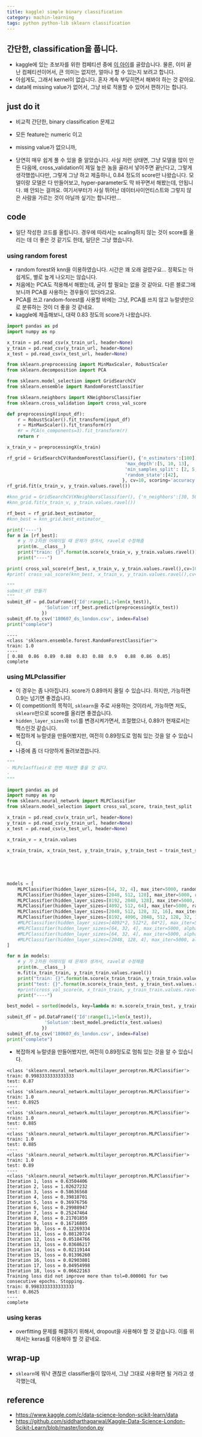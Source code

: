 ```yaml
---
title: kaggle) simple binary classification 
category: machin-learning
tags: python python-lib sklearn classification 
---
```


## 간단한, classification을 풉니다. 

- kaggle에 있는 초보자를 위한 컴페티션 중에 [이 아이](https://www.kaggle.com/c/data-science-london-scikit-learn)를 골랐습니다. 물론, 이미 끝난 컴페티션이어서, 큰 의미는 없지만, 얼마나 할 수 있는지 보려고 합니다. 
- 아쉽게도, 그래서 kernel이 없습니다. 혼자 계속 부딪히면서 해봐야 하는 것 같아요. 
- data에 missing value가 없어서, 그냥 바로 적용할 수 있어서 편하기는 합니다. 

## just do it 

- 비교적 간단한, binary classification 문제고
- 모든 feature는 numeric 이고 
- missing value가 없으니까, 

- 당연히 매우 쉽게 풀 수 있을 줄 알았습니다. 사실 저런 상태면, 그냥 모델을 많이 만든 다음에, cross_validation이 제일 높은 놈을 골라서 넣어주면 끝난다고, 그렇게 생각했씁니다만, 그렇게 그냥 하고 제출하니, 0.84 정도의 score만 나왔습니다. 모델이랑 모델은 다 만들어보고, hyper-parameter도 막 바꾸면서 해봤는데, 안됩니다. 왜 안되는 걸까요. 여기서부터가 사실 뛰어난 데이터사이언티스트와 그렇지 않은 사람을 가르는 것이 아닐까 싶기는 합니다만...

## code 

- 일단 작성한 코드를 올립니다. 경우에 따라서는 scaling하지 않는 것이 score를 올리는 데 더 좋은 것 같기도 한데, 일단은 그냥 했습니다. 

### using random forest

- random forest와 knn을 이용하였습니다. 시간은 꽤 오래 걸렸구요... 정확도는 아쉽게도, 별로 높게 나오지는 않습니다. 
- 처음에는 PCA도 적용해서 해봤는데, 굳이 할 필요는 없을 것 같아요. 다른 블로그에 보니까 PCA를 사용하는 경우들이 있더라고요. 
- PCA를 쓰고 random-forest를 사용할 바에는 그냥, PCA를 쓰지 않고 뉴럴넷만으로 분류하는 것이 더 좋을 것 같네요. 
- kaggle에 제출해보니, 대략 0.83 정도의 score가 나왔습니다. 

```python
import pandas as pd
import numpy as np 

x_train = pd.read_csv(x_train_url, header=None)
y_train = pd.read_csv(y_train_url, header=None)
x_test = pd.read_csv(x_test_url, header=None)

from sklearn.preprocessing import MinMaxScaler, RobustScaler
from sklearn.decomposition import PCA

from sklearn.model_selection import GridSearchCV
from sklearn.ensemble import RandomForestClassifier

from sklearn.neighbors import KNeighborsClassifier
from sklearn.cross_validation import cross_val_score

def preprocessingX(input_df):
    r = RobustScaler().fit_transform(input_df)
    r = MinMaxScaler().fit_transform(r)
    #r = PCA(n_components=3).fit_transform(r)
    return r

x_train_v = preprocessingX(x_train)

rf_grid = GridSearchCV(RandomForestClassifier(), {'n_estimators':[100], 
                                            'max_depth':[5, 10, 13], 
                                            'min_samples_split': [2, 5, 10], 
                                            'random_state':[42],
                                           }, cv=10, scoring='accuracy')
rf_grid.fit(x_train_v, y_train.values.ravel())

#knn_grid = GridSearchCV(KNeighborsClassifier(), {'n_neighbors':[30, 50]}, cv=10, scoring='accuracy')
#knn_grid.fit(x_train_v, y_train.values.ravel())

rf_best = rf_grid.best_estimator_
#knn_best = knn_grid.best_estimator_

print('----')
for m in [rf_best]:
    # y 가 2차원 어레이일 때 문제가 생겨서, ravel로 수정해줌
    print(m.__class__)
    print("train: {}".format(m.score(x_train_v, y_train.values.ravel())))
    print("----")

print( cross_val_score(rf_best, x_train_v, y_train.values.ravel(),cv=10,scoring='accuracy') )
#print( cross_val_score(knn_best, x_train_v, y_train.values.ravel(),cv=10,scoring='accuracy') )

"""
submit_df 만들기
"""
submit_df = pd.DataFrame({'Id':range(1,1+len(x_test)), 
              'Solution':rf_best.predict(preprocessingX(x_test))
             })
submit_df.to_csv('180607_ds_london.csv', index=False)    
print("complete")
```

```
----
<class 'sklearn.ensemble.forest.RandomForestClassifier'>
train: 1.0
----
[ 0.88  0.86  0.89  0.88  0.83  0.88  0.9   0.88  0.86  0.85]
complete
```

### using MLPclassifier 

- 이 경우는 좀 나아집니다. score가 0.89까지 올릴 수 있습니다. 하지만, 가능하면 0.9는 넘기면 좋겠습니다. 
- 이 competition의 목적이, `sklearn`을 주로 사용하는 것이라서, 가능하면 저도, `sklearn`만으로 score를 올리면 좋겠습니다.
- `hidden_layer_sizes`와 `tol`를 변경시켜가면서, 조절했으나, 0.89가 현재로서는 맥스인것 같습니다. 
- 복잡하게 뉴럴넷을 만들어봤지만, 여전히 0.89정도로 멈춰 있는 것을 알 수 있습니다. 
- 나중에 좀 더 다양하게 돌려보겠씁니다. 

```python
"""
- MLPclasffieir로 한번 해보면 좋을 것 같다. 
- 
"""

import pandas as pd
import numpy as np 
from sklearn.neural_network import MLPClassifier
from sklearn.model_selection import cross_val_score, train_test_split

x_train = pd.read_csv(x_train_url, header=None)
y_train = pd.read_csv(y_train_url, header=None)
x_test = pd.read_csv(x_test_url, header=None)

x_train_v = x_train.values

x_train_train, x_train_test, y_train_train, y_train_test = train_test_split(x_train_v, y_train, 
                                                                            train_size=0.6, 
                                                                            test_size=0.4, 
                                                                            random_state=42
                                                                           )

models = [
    MLPClassifier(hidden_layer_sizes=[64, 32, 4], max_iter=5000, random_state=42), 
    MLPClassifier(hidden_layer_sizes=[2048, 512, 128], max_iter=5000, random_state=42), 
    MLPClassifier(hidden_layer_sizes=[8192, 2048, 128], max_iter=5000, random_state=42), 
    MLPClassifier(hidden_layer_sizes=[4092, 512, 64], max_iter=5000, random_state=42, verbose=False), 
    MLPClassifier(hidden_layer_sizes=[2048, 512, 128, 32, 16], max_iter=5000, random_state=42, verbose=False, tol=0.000001), 
    MLPClassifier(hidden_layer_sizes=[8192, 4096, 2048, 512, 128, 32, 16], max_iter=5000, random_state=42, verbose=True, tol=0.000001), 
    #MLPClassifier(hidden_layer_sizes=[4092*2, 512*2, 64*2], max_iter=5000, random_state=42, verbose=True), 
    #MLPClassifier(hidden_layer_sizes=[64, 32, 4], max_iter=5000, alpha=0.05), 
    #MLPClassifier(hidden_layer_sizes=[64, 32, 4], max_iter=5000, alpha=0.5), 
    #MLPClassifier(hidden_layer_sizes=[2048, 128, 4], max_iter=5000, alpha=0.05),
]

for m in models:
    # y 가 2차원 어레이일 때 문제가 생겨서, ravel로 수정해줌
    print(m.__class__)
    m.fit(x_train_train, y_train_train.values.ravel())
    print("train: {}".format(m.score(x_train_train, y_train_train.values.ravel())))
    print("test: {}".format(m.score(x_train_test, y_train_test.values.ravel())))
    #print(cross_val_score(m, x_train_train, y_train_train.values.ravel(),cv=10,scoring='accuracy'))
    print("----")

best_model = sorted(models, key=lambda m: m.score(x_train_test, y_train_test.values.ravel()), reverse=True)[0]

submit_df = pd.DataFrame({'Id':range(1,1+len(x_test)), 
              'Solution':best_model.predict(x_test.values)
             })
submit_df.to_csv('180607_ds_london.csv', index=False)    
print("complete")
```

- 복잡하게 뉴럴넷을 만들어봤지만, 여전히 0.89정도로 멈춰 있는 것을 알 수 있습니다. 

```
<class 'sklearn.neural_network.multilayer_perceptron.MLPClassifier'>
train: 0.9983333333333333
test: 0.87
----
<class 'sklearn.neural_network.multilayer_perceptron.MLPClassifier'>
train: 1.0
test: 0.8925
----
<class 'sklearn.neural_network.multilayer_perceptron.MLPClassifier'>
train: 1.0
test: 0.885
----
<class 'sklearn.neural_network.multilayer_perceptron.MLPClassifier'>
train: 1.0
test: 0.885
----
<class 'sklearn.neural_network.multilayer_perceptron.MLPClassifier'>
train: 1.0
test: 0.89
----
<class 'sklearn.neural_network.multilayer_perceptron.MLPClassifier'>
Iteration 1, loss = 0.63504406
Iteration 2, loss = 1.02627232
Iteration 3, loss = 0.58636568
Iteration 4, loss = 0.39818701
Iteration 5, loss = 0.36976756
Iteration 6, loss = 0.29988947
Iteration 7, loss = 0.25247464
Iteration 8, loss = 0.21701859
Iteration 9, loss = 0.16716805
Iteration 10, loss = 0.12269334
Iteration 11, loss = 0.08120724
Iteration 12, loss = 0.05184766
Iteration 13, loss = 0.03686217
Iteration 14, loss = 0.02119144
Iteration 15, loss = 0.01396260
Iteration 16, loss = 0.02903801
Iteration 17, loss = 0.04954998
Iteration 18, loss = 0.06622163
Training loss did not improve more than tol=0.000001 for two consecutive epochs. Stopping.
train: 0.9983333333333333
test: 0.8625
----
complete
```

### using keras

- overfitting 문제를 해결하기 위해서, dropout을 사용해야 할 것 같습니다. 이를 위해서는 keras를 이용해야 할 것 같네요. 

## wrap-up

- `sklearn`에 워낙 괜찮은 classifier들이 많아서, 그냥 그대로 사용하면 될 거라고 생각했는데, 

## reference 

- <https://www.kaggle.com/c/data-science-london-scikit-learn/data>
- <https://github.com/siddharthagarwal/Kaggle-Data-Science-London-Scikit-Learn/blob/master/london.py>
